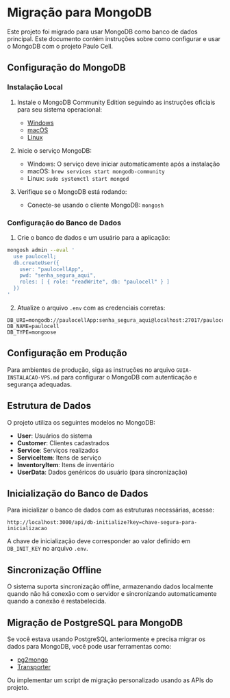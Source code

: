 # Migração para MongoDB

Este projeto foi migrado para usar MongoDB como banco de dados principal. Este documento contém instruções sobre como configurar e usar o MongoDB com o projeto Paulo Cell.

## Configuração do MongoDB

### Instalação Local

1. Instale o MongoDB Community Edition seguindo as instruções oficiais para seu sistema operacional:
   - [Windows](https://docs.mongodb.com/manual/tutorial/install-mongodb-on-windows/)
   - [macOS](https://docs.mongodb.com/manual/tutorial/install-mongodb-on-os-x/)
   - [Linux](https://docs.mongodb.com/manual/administration/install-on-linux/)

2. Inicie o serviço MongoDB:
   - Windows: O serviço deve iniciar automaticamente após a instalação
   - macOS: `brew services start mongodb-community`
   - Linux: `sudo systemctl start mongod`

3. Verifique se o MongoDB está rodando:
   - Conecte-se usando o cliente MongoDB: `mongosh`

### Configuração do Banco de Dados

1. Crie o banco de dados e um usuário para a aplicação:

```bash
mongosh admin --eval '
  use paulocell;
  db.createUser({
    user: "paulocellApp",
    pwd: "senha_segura_aqui",
    roles: [ { role: "readWrite", db: "paulocell" } ]
  })
'
```

2. Atualize o arquivo `.env` com as credenciais corretas:

```
DB_URI=mongodb://paulocellApp:senha_segura_aqui@localhost:27017/paulocell
DB_NAME=paulocell
DB_TYPE=mongoose
```

## Configuração em Produção

Para ambientes de produção, siga as instruções no arquivo `GUIA-INSTALACAO-VPS.md` para configurar o MongoDB com autenticação e segurança adequadas.

## Estrutura de Dados

O projeto utiliza os seguintes modelos no MongoDB:

- **User**: Usuários do sistema
- **Customer**: Clientes cadastrados
- **Service**: Serviços realizados
- **ServiceItem**: Itens de serviço
- **InventoryItem**: Itens de inventário
- **UserData**: Dados genéricos do usuário (para sincronização)

## Inicialização do Banco de Dados

Para inicializar o banco de dados com as estruturas necessárias, acesse:

```
http://localhost:3000/api/db-initialize?key=chave-segura-para-inicializacao
```

A chave de inicialização deve corresponder ao valor definido em `DB_INIT_KEY` no arquivo `.env`.

## Sincronização Offline

O sistema suporta sincronização offline, armazenando dados localmente quando não há conexão com o servidor e sincronizando automaticamente quando a conexão é restabelecida.

## Migração de PostgreSQL para MongoDB

Se você estava usando PostgreSQL anteriormente e precisa migrar os dados para MongoDB, você pode usar ferramentas como:

- [pg2mongo](https://github.com/codeyu/pg2mongo)
- [Transporter](https://github.com/compose/transporter)

Ou implementar um script de migração personalizado usando as APIs do projeto.